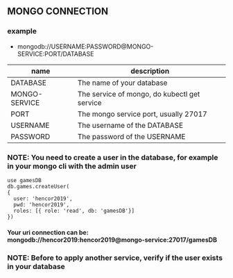 ## MONGO CONNECTION 

### example

- mongodb://USERNAME:PASSWORD@MONGO-SERVICE:PORT/DATABASE

| name | description |
|------|-------------|
| DATABASE | The name of your database |
| MONGO-SERVICE | The service of mongo, do kubectl get service |
| PORT | The mongo service port, usually 27017 |
| USERNAME | The username of the DATABASE |
| PASSWORD | The password of the USERNAME |

### NOTE: You need to create a user in the database, for example in your mongo cli with the admin user

```
use gamesDB
db.games.createUser(
{
  user: 'hencor2019',
  pwd: 'hencor2019',
  roles: [{ role: 'read', db: 'gamesDB'}]
})
```
#### Your uri connection can be: mongodb://hencor2019:hencor2019@mongo-service:27017/gamesDB

### NOTE: Before to apply another service, verify if the user exists in your database
